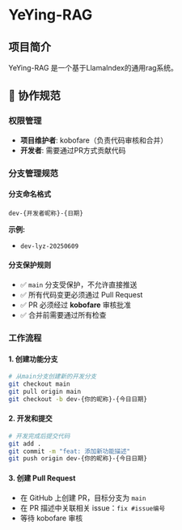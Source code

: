 # YeYing-RAG

## 项目简介

YeYing-RAG 是一个基于LlamaIndex的通用rag系统。

## 🤝 协作规范

### 权限管理
- **项目维护者**: kobofare（负责代码审核和合并）
- **开发者**: 需要通过PR方式贡献代码

### 分支管理规范

#### 分支命名格式
```
dev-{开发者昵称}-{日期}
```

**示例:**
- `dev-lyz-20250609`

#### 分支保护规则
- ✅ `main` 分支受保护，不允许直接推送
- ✅ 所有代码变更必须通过 Pull Request
- ✅ PR 必须经过 **kobofare** 审核批准
- ✅ 合并前需要通过所有检查

### 工作流程

#### 1. 创建功能分支
```bash
# 从main分支创建新的开发分支
git checkout main
git pull origin main
git checkout -b dev-{你的昵称}-{今日日期}
```

#### 2. 开发和提交
```bash
# 开发完成后提交代码
git add .
git commit -m "feat: 添加新功能描述"
git push origin dev-{你的昵称}-{今日日期}
```

#### 3. 创建 Pull Request
- 在 GitHub 上创建 PR，目标分支为 `main`
- 在 PR 描述中关联相关 issue：`fix #issue编号`
- 等待 kobofare 审核

